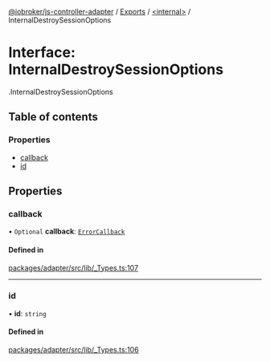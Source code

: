 [@iobroker/js-controller-adapter](../README.md) / [Exports](../modules.md) / [<internal\>](../modules/internal_.md) / InternalDestroySessionOptions

# Interface: InternalDestroySessionOptions

[<internal>](../modules/internal_.md).InternalDestroySessionOptions

## Table of contents

### Properties

- [callback](internal_.InternalDestroySessionOptions.md#callback)
- [id](internal_.InternalDestroySessionOptions.md#id)

## Properties

### callback

• `Optional` **callback**: [`ErrorCallback`](../modules/internal_.md#errorcallback)

#### Defined in

[packages/adapter/src/lib/_Types.ts:107](https://github.com/ioBroker/ioBroker.js-controller/blob/5767b399/packages/adapter/src/lib/_Types.ts#L107)

___

### id

• **id**: `string`

#### Defined in

[packages/adapter/src/lib/_Types.ts:106](https://github.com/ioBroker/ioBroker.js-controller/blob/5767b399/packages/adapter/src/lib/_Types.ts#L106)
